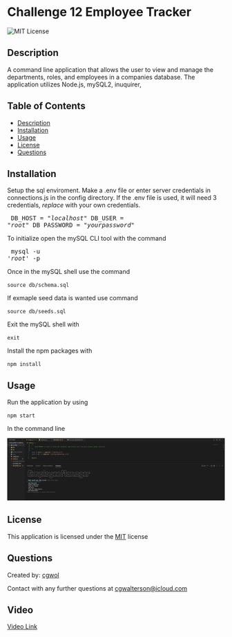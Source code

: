 # Challenge 12 Employee Tracker
![MIT License](https://img.shields.io/badge/license-MIT-blue)

## Description 
  A command line application that allows the user to view and manage the departments, roles, and employees in a companies database. The application utilizes Node.js, mySQL2, inuquirer,

## Table of Contents
  
  - [Description](#description)
  - [Installation](#installation)
  - [Usage](#usage)
  - [License](#license)
  - [Questions](#questions)

## Installation
  Setup the sql enviroment. 
  Make a .env file or enter server credentials in connections.js in the config directory.
  If the .env file is used, it will need 3 credentials, *replace* with your own credentials. 
    <pre>
    DB_HOST = "*localhost*"
    DB_USER = "*root*"
    DB_PASSWORD = "*yourpassword*"
    </pre>

  To initialize open the mySQL CLI tool with the command
    <pre>
    mysql -u '*root*' -p
    </pre>

  Once in the mySQL shell use the command
    
    source db/schema.sql

  If exmaple seed data is wanted use command

    source db/seeds.sql

  Exit the mySQL shell with

    exit

  Install the npm packages with

    npm install

## Usage
  Run the application by using

    npm start
  
  In the command line

  ![ss](./assets/SS.png)

## License
  This application is licensed under the [MIT](https://choosealicense.com/licenses/mit/) license
  
## Questions
  Created by: [cgwol](https://github.com/cgwol/)
  
  Contact with any further questions at [cgwalterson@icloud.com](mailto:cgwalterson@icloud.com)
  
## Video 
  [Video Link](https://drive.google.com/file/d/1_CbnLjRjQ8gBcyfV07OavLRZHnXqDk5Z/view?usp=sharing "Video Link")